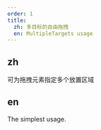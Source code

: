 ```yaml
---
order: 1
title:
  zh: 多目标的自由拖拽
  en: MultipleTargets usage
---
```


## zh

可为拖拽元素指定多个放置区域

## en

The simplest usage.
